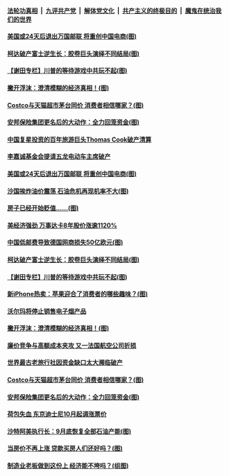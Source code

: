 ####  [法轮功真相](../../../../basic/blob/master/README.md?t=09231739) &nbsp;|&nbsp; [九评共产党](../../../../9ping.md/blob/master/README.md?t=09231739) &nbsp;|&nbsp; [解体党文化](../../../../jtdwh.md/blob/master/README.md?t=09231739)  &nbsp;|&nbsp; [共产主义的终极目的](../../../../gczydzjmd.md/blob/master/README.md?t=09231739) &nbsp;|&nbsp; [魔鬼在统治我们的世界](../../../../mgztzwmdsj.md/blob/master/README.md?t=09231739) 

#### [美国或24天后退出万国邮联 将重创中国电商(图)](../pages/p5/908242.md?t=09231739) 

#### [柯达破产富士逆生长：胶卷巨头演绎不同结局(图)](../pages/p5/908177.md?t=09231739) 

#### [【谢田专栏】川普的等待游戏中共玩不起(图)](../pages/p5/908172.md?t=09231739) 

#### [撇开浮沫：澄清模糊的经济真相！(图)](../pages/p5/908188.md?t=09231739) 

#### [Costco与天猫超市茅台同价 消费者相信哪家？(图)](../pages/p5/908129.md?t=09231739) 

#### [安邦保险集团更名后的大动作：全力回笼资金(图)](../pages/p5/908090.md?t=09231739) 

#### [中国复星投资的百年旅游巨头Thomas Cook破产清算](../pages/p5/908254.md?t=09231739) 

#### [李嘉诚基金会提请五龙电动车主席破产](../pages/p5/908252.md?t=09231739) 

#### [美国或24天后退出万国邮联 将重创中国电商(图)](../pages/p5/908242.md?t=09231739) 

#### [沙国挨炸油价震荡 石油危机再现机率不大(图)](../pages/p5/908210.md?t=09231739) 

#### [房子已经开始贬值……(图)](../pages/p5/908164.md?t=09231739) 

#### [美经济强劲 万事达卡8年股价涨逾1120%](../pages/p5/908208.md?t=09231739) 

#### [中国低邮费导致德国网商损失50亿欧元(图)](../pages/p5/908206.md?t=09231739) 

#### [柯达破产富士逆生长：胶卷巨头演绎不同结局(图)](../pages/p5/908177.md?t=09231739) 

#### [【谢田专栏】川普的等待游戏中共玩不起(图)](../pages/p5/908172.md?t=09231739) 

#### [新iPhone热卖：苹果迎合了消费者的哪些趣味？(图)](../pages/p5/908180.md?t=09231739) 

#### [沃尔玛将停止销售电子烟产品](../pages/p5/908182.md?t=09231739) 

#### [撇开浮沫：澄清模糊的经济真相！(图)](../pages/p5/908188.md?t=09231739) 

#### [廉价竞争与高额成本夹攻 又一法国航空公司折损](../pages/p5/908160.md?t=09231739) 

#### [世界最古老旅行社因资金缺口太大濒临破产](../pages/p5/908157.md?t=09231739) 

#### [Costco与天猫超市茅台同价 消费者相信哪家？(图)](../pages/p5/908129.md?t=09231739) 

#### [安邦保险集团更名后的大动作：全力回笼资金(图)](../pages/p5/908090.md?t=09231739) 

#### [荷包失血 东京迪士尼10月起调涨票价](../pages/p5/908132.md?t=09231739) 

#### [沙特阿美执行长：9月底恢复全部石油产能(图)](../pages/p5/908130.md?t=09231739) 

#### [当房价不再上涨 贷款买房人们还好吗？(图)](../pages/p5/908092.md?t=09231739) 

#### [制造业老板做到这份上 经济能不垮吗？(组图)](../pages/p5/908101.md?t=09231739) 

